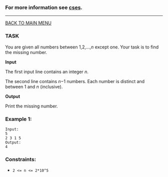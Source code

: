### For more information see [cses](https://cses.fi/problemset/task/1083).
__________________________

[BACK TO MAIN MENU](../README.md)

### TASK

You are given all numbers between 1,2,…,*n* except one. Your task is to find the missing number.

**Input**

The first input line contains an integer *n*.

The second line contains *n*−1 numbers. Each number is distinct and between 1 and *n* (inclusive).

**Output**

Print the missing number.

### Example 1:
```
Input:
5
2 3 1 5
Output:
4
```

### Constraints:

* `2 <= n <= 2*10^5`